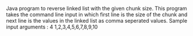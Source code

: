 Java program to reverse linked list with the given chunk size.
This program takes the command line input in which first line is the size of the chunk and next line is the values in the linked list as comma seperated values.
Sample input arguments :
4
1,2,3,4,5,6,7,8,9,10
